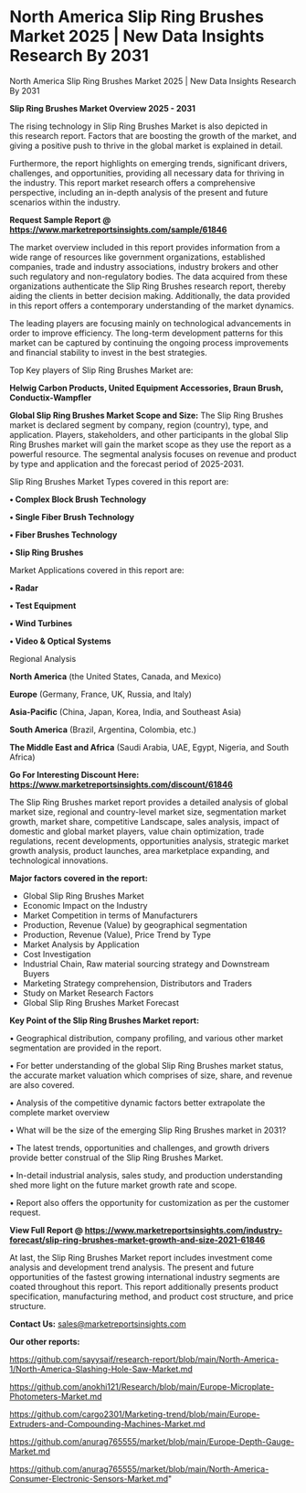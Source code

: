 # North America Slip Ring Brushes Market 2025 | New Data Insights Research By 2031
North America Slip Ring Brushes Market 2025 | New Data Insights Research By 2031

<Strong> Slip Ring Brushes Market Overview 2025 - 2031</strong>

The rising technology in Slip Ring Brushes Market is also depicted in this research report. Factors that are boosting the growth of the market, and giving a positive push to thrive in the global market is explained in detail.

Furthermore, the report highlights on emerging trends, significant drivers, challenges, and opportunities, providing all necessary data for thriving in the industry. This report market research offers a comprehensive perspective, including an in-depth analysis of the present and future scenarios within the industry.

<strong>Request Sample Report @ <a href=https://www.marketreportsinsights.com/sample/61846>https://www.marketreportsinsights.com/sample/61846</a></strong>

The market overview included in this report provides information from a wide range of resources like government organizations, established companies, trade and industry associations, industry brokers and other such regulatory and non-regulatory bodies. The data acquired from these organizations authenticate the Slip Ring Brushes research report, thereby aiding the clients in better decision making. Additionally, the data provided in this report offers a contemporary understanding of the market dynamics.

The leading players are focusing mainly on technological advancements in order to improve efficiency. The long-term development patterns for this market can be captured by continuing the ongoing process improvements and financial stability to invest in the best strategies.

Top Key players of Slip Ring Brushes Market are:

<strong>Helwig Carbon Products, United Equipment Accessories, Braun Brush, Conductix-Wampfler</strong>

<strong><b>Global Slip Ring Brushes Market Scope and Size:</b></strong>
The Slip Ring Brushes market is declared segment by company, region (country), type, and application. Players, stakeholders, and other participants in the global Slip Ring Brushes market will gain the market scope as they use the report as a powerful resource. The segmental analysis focuses on revenue and product by type and application and the forecast period of 2025-2031.

Slip Ring Brushes Market Types covered in this report are:

<strong>• Complex Block Brush Technology

• Single Fiber Brush Technology

• Fiber Brushes Technology

• Slip Ring Brushes</strong>

Market Applications covered in this report are:

<strong>• Radar

• Test Equipment

• Wind Turbines

• Video & Optical Systems</strong> 

Regional Analysis

<strong>North America</strong> (the United States, Canada, and Mexico)

<strong>Europe</strong> (Germany, France, UK, Russia, and Italy)

<strong>Asia-Pacific</strong> (China, Japan, Korea, India, and Southeast Asia)

<strong>South America</strong> (Brazil, Argentina, Colombia, etc.)

<strong>The Middle East and Africa</strong> (Saudi Arabia, UAE, Egypt, Nigeria, and South Africa)

<strong>Go For Interesting Discount Here: <a href=https://www.marketreportsinsights.com/discount/61846>https://www.marketreportsinsights.com/discount/61846</a></strong>

The Slip Ring Brushes market report provides a detailed analysis of global market size, regional and country-level market size, segmentation market growth, market share, competitive Landscape, sales analysis, impact of domestic and global market players, value chain optimization, trade regulations, recent developments, opportunities analysis, strategic market growth analysis, product launches, area marketplace expanding, and technological innovations.

<strong><b>Major factors covered in the report:</b></strong>
<ul>
  <li>Global Slip Ring Brushes Market </li>
  <li>Economic Impact on the Industry</li>
  <li>Market Competition in terms of Manufacturers</li>
  <li>Production, Revenue (Value) by geographical segmentation</li>
  <li>Production, Revenue (Value), Price Trend by Type</li>
  <li>Market Analysis by Application</li>
  <li>Cost Investigation</li>
  <li>Industrial Chain, Raw material sourcing strategy and Downstream Buyers</li>
  <li>Marketing Strategy comprehension, Distributors and Traders</li>
  <li>Study on Market Research Factors</li>
  <li>Global Slip Ring Brushes Market Forecast</li>
</ul>

<strong><b>Key Point of the Slip Ring Brushes Market report:</b></strong>

• Geographical distribution, company profiling, and various other market segmentation are provided in the report.

• For better understanding of the global Slip Ring Brushes market status, the accurate market valuation which comprises of size, share, and revenue are also covered.

• Analysis of the competitive dynamic factors better extrapolate the complete market overview

• What will be the size of the emerging Slip Ring Brushes market in 2031?

• The latest trends, opportunities and challenges, and growth drivers provide better construal of the Slip Ring Brushes Market.

• In-detail industrial analysis, sales study, and production understanding shed more light on the future market growth rate and scope.

• Report also offers the opportunity for customization as per the customer request.

<strong><b>View Full Report @ <a href=https://www.marketreportsinsights.com/industry-forecast/slip-ring-brushes-market-growth-and-size-2021-61846>https://www.marketreportsinsights.com/industry-forecast/slip-ring-brushes-market-growth-and-size-2021-61846</a></b></strong>


At last, the Slip Ring Brushes Market report includes investment come analysis and development trend analysis. The present and future opportunities of the fastest growing international industry segments are coated throughout this report. This report additionally presents product specification, manufacturing method, and product cost structure, and price structure.

<strong>Contact Us:</strong>
sales@marketreportsinsights.com

<strong>Our other reports:</strong>

<a href=https://github.com/sayysaif/research-report/blob/main/North-America-1/North-America-Slashing-Hole-Saw-Market.md>https://github.com/sayysaif/research-report/blob/main/North-America-1/North-America-Slashing-Hole-Saw-Market.md</a>

<a href=https://github.com/anokhi121/Research/blob/main/Europe-Microplate-Photometers-Market.md>https://github.com/anokhi121/Research/blob/main/Europe-Microplate-Photometers-Market.md</a>

<a href=https://github.com/cargo2301/Marketing-trend/blob/main/Europe-Extruders-and-Compounding-Machines-Market.md>https://github.com/cargo2301/Marketing-trend/blob/main/Europe-Extruders-and-Compounding-Machines-Market.md</a>

<a href=https://github.com/anurag765555/market/blob/main/Europe-Depth-Gauge-Market.md>https://github.com/anurag765555/market/blob/main/Europe-Depth-Gauge-Market.md</a>

<a href=https://github.com/anurag765555/market/blob/main/North-America-Consumer-Electronic-Sensors-Market.md>https://github.com/anurag765555/market/blob/main/North-America-Consumer-Electronic-Sensors-Market.md</a>"

